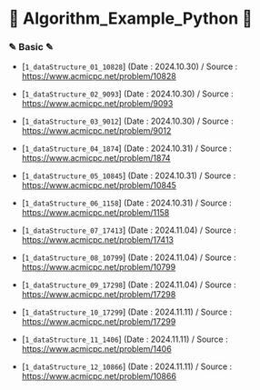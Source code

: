 # 📖 Algorithm_Example_Python 📖

### ✎ Basic ✎
  - [`1_dataStructure_01_10828`]
    (Date : 2024.10.30)
    / Source : https://www.acmicpc.net/problem/10828

 - [`1_dataStructure_02_9093`]
    (Date : 2024.10.30)
    / Source : https://www.acmicpc.net/problem/9093

  - [`1_dataStructure_03_9012`]
    (Date : 2024.10.30)
    / Source : https://www.acmicpc.net/problem/9012

  - [`1_dataStructure_04_1874`]
    (Date : 2024.10.31)
    / Source : https://www.acmicpc.net/problem/1874

  - [`1_dataStructure_05_10845`]
    (Date : 2024.10.31)
    / Source : https://www.acmicpc.net/problem/10845

  - [`1_dataStructure_06_1158`]
    (Date : 2024.10.31)
    / Source : https://www.acmicpc.net/problem/1158

  - [`1_dataStructure_07_17413`]
    (Date : 2024.11.04)
    / Source : https://www.acmicpc.net/problem/17413

  - [`1_dataStructure_08_10799`]
    (Date : 2024.11.04)
    / Source : https://www.acmicpc.net/problem/10799

  - [`1_dataStructure_09_17298`]
    (Date : 2024.11.04)
    / Source : https://www.acmicpc.net/problem/17298

  - [`1_dataStructure_10_17299`]
    (Date : 2024.11.11)
    / Source : https://www.acmicpc.net/problem/17299

  - [`1_dataStructure_11_1406`]
    (Date : 2024.11.11)
    / Source : https://www.acmicpc.net/problem/1406

  - [`1_dataStructure_12_10866`]
    (Date : 2024.11.11)
    / Source : https://www.acmicpc.net/problem/10866
